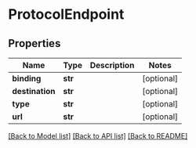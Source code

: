 # ProtocolEndpoint

## Properties
Name | Type | Description | Notes
------------ | ------------- | ------------- | -------------
**binding** | **str** |  | [optional] 
**destination** | **str** |  | [optional] 
**type** | **str** |  | [optional] 
**url** | **str** |  | [optional] 

[[Back to Model list]](../README.md#documentation-for-models) [[Back to API list]](../README.md#documentation-for-api-endpoints) [[Back to README]](../README.md)

